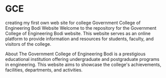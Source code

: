 # GCE
creating my first own web site for college
Government College of Engineering Bodi Website
Welcome to the repository for the 
Government College of Engineering Bodi website. 
This website serves as an online platform to provide information and 
resources for students, faculty, and visitors of the college.


About
The Government College of Engineering Bodi is a prestigious educational institution offering undergraduate and postgraduate programs in engineering. This website aims to showcase the college's achievements, facilities, departments, and activities.
